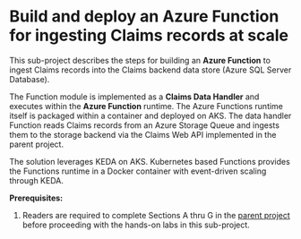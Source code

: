 # Build and deploy an Azure Function for ingesting Claims records at scale
This sub-project describes the steps for building an **Azure Function** to ingest Claims records into the Claims backend data store (Azure SQL Server Database).

The Function module is implemented as a **Claims Data Handler** and executes within the **Azure Function** runtime.  The Azure Functions runtime itself is packaged within a container and deployed on AKS.  The data handler Function reads Claims records from an Azure Storage Queue and ingests them to the storage backend via the Claims Web API implemented in the parent project.

The solution leverages KEDA on AKS.  Kubernetes based Functions provides the Functions runtime in a Docker container with event-driven scaling through KEDA.

**Prerequisites:**
1. Readers are required to complete Sections A thru G in the [parent project](https://github.com/ganrad/aks-aspnet-sqldb-rest) before proceeding with the hands-on labs in this sub-project.
